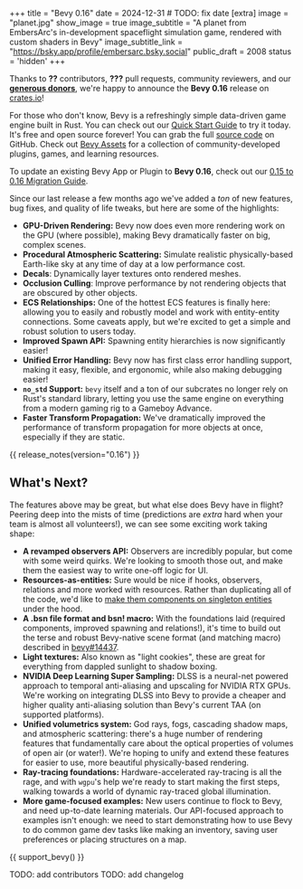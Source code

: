 +++
title = "Bevy 0.16"
date = 2024-12-31 # TODO: fix date
[extra]
image = "planet.jpg"
show_image = true
image_subtitle = "A planet from EmbersArc's in-development spaceflight simulation game, rendered with custom shaders in Bevy"
image_subtitle_link = "https://bsky.app/profile/embersarc.bsky.social"
public_draft = 2008
status = 'hidden'
+++

Thanks to **??** contributors, **???** pull requests, community reviewers, and our [**generous donors**](/donate), we're happy to announce the **Bevy 0.16** release on [crates.io](https://crates.io/crates/bevy)!

For those who don't know, Bevy is a refreshingly simple data-driven game engine built in Rust. You can check out our [Quick Start Guide](/learn/quick-start) to try it today. It's free and open source forever! You can grab the full [source code](https://github.com/bevyengine/bevy) on GitHub. Check out [Bevy Assets](https://bevyengine.org/assets) for a collection of community-developed plugins, games, and learning resources.

To update an existing Bevy App or Plugin to **Bevy 0.16**, check out our [0.15 to 0.16 Migration Guide](/learn/migration-guides/0-15-to-0-16/).

Since our last release a few months ago we've added a _ton_ of new features, bug fixes, and quality of life tweaks, but here are some of the highlights:

- **GPU-Driven Rendering:** Bevy now does even more rendering work on the GPU (where possible), making Bevy dramatically faster on big, complex scenes.
- **Procedural Atmospheric Scattering:** Simulate realistic physically-based Earth-like sky at any time of day at a low performance cost.
- **Decals**: Dynamically layer textures onto rendered meshes.
- **Occlusion Culling**: Improve performance by not rendering objects that are obscured by other objects.
- **ECS Relationships:** One of the hottest ECS features is finally here: allowing you to easily and robustly model and work with entity-entity connections. Some caveats apply, but we're excited to get a simple and robust solution to users today.
- **Improved Spawn API:** Spawning entity hierarchies is now significantly easier!
- **Unified Error Handling:** Bevy now has first class error handling support, making it easy, flexible, and ergonomic, while also making debugging easier!
- **`no_std` Support:** `bevy` itself and a ton of our subcrates no longer rely on Rust's standard library, letting you use the same engine on everything from a modern gaming rig to a Gameboy Advance.
- **Faster Transform Propagation:** We've dramatically improved the performance of transform propagation for more objects at once, especially if they are static.
<!-- more -->

{{ release_notes(version="0.16") }}

## What's Next?

The features above may be great, but what else does Bevy have in flight?
Peering deep into the mists of time (predictions are _extra_ hard when your team is almost all volunteers!), we can see some exciting work taking shape:

- **A revamped observers API:** Observers are incredibly popular, but come with some weird quirks. We're looking to smooth those out, and make them the easiest way to write one-off logic for UI.
- **Resources-as-entities:** Sure would be nice if hooks, observers, relations and more worked with resources. Rather than duplicating all of the code, we'd like to [make them components on singleton entities](https://github.com/bevyengine/bevy/pull/17485) under the hood.
- **A .bsn file format and bsn! macro:** With the foundations laid (required components, improved spawning and relations!), it's time to build out the terse and robust Bevy-native scene format (and matching macro) described in [bevy#14437](https://github.com/bevyengine/bevy/discussions/14437).
- **Light textures:** Also known as "light cookies", these are great for everything from dappled sunlight to shadow boxing.
- **NVIDIA Deep Learning Super Sampling:** DLSS is a neural-net powered approach to temporal anti-aliasing and upscaling for NVIDIA RTX GPUs. We're working on integrating DLSS into Bevy to provide a cheaper and higher quality anti-aliasing solution than Bevy's current TAA (on supported platforms).
- **Unified volumetrics system:** God rays, fogs, cascading shadow maps, and atmospheric scattering: there's a huge number of rendering features that fundamentally care about the optical properties of volumes of open air (or water!). We're hoping to unify and extend these features for easier to use, more beautiful physically-based rendering.
- **Ray-tracing foundations:** Hardware-accelerated ray-tracing is all the rage, and with `wgpu`'s help we're ready to start making the first steps, walking towards a world of dynamic ray-traced global illumination.
- **More game-focused examples:** New users continue to flock to Bevy, and need up-to-date learning materials. Our API-focused approach to examples isn't enough: we need to start demonstrating how to use Bevy to do common game dev tasks like making an inventory, saving user preferences or placing structures on a map.

{{ support_bevy() }}

TODO: add  contributors
TODO: add changelog
